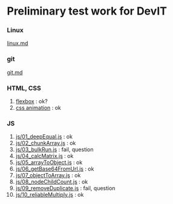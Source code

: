 # Preliminary test work for DevIT

### Linux 

[linux.md](linux.md)

### git

[git.md](git.md)

### HTML, CSS

1. [flexbox](html_css/01_flexbox/index.html) : ok?
2. [css animation](html_css/02_css_animation/index.html) : ok

### JS

1. [js/01_deepEqual.js](js/01_deepEqual.js) : ok
2. [js/02_chunkArray.js](js/02_chunkArray.js) : ok
3. [js/03_bulkRun.js](js/03_bulkRun.js) : fail, question
4. [js/04_calcMatrix.js](js/04_calcMatrix.js) : ok
5. [js/05_arrayToObject.js](js/05_arrayToObject.js) : ok
6. [js/06_getBase64FromUrl.js](js/06_getBase64FromUrl.js) : ok
7. [js/07_objectToArray.js](js/07_objectToArray.js) : ok
8. [js/08_nodeChildCount.js](js/08_nodeChildCount.js) : ok
9. [js/09_removeDuplicate.js](js/09_removeDuplicate.js) : fail, question
10. [js/10_reliableMultiply.js](js/10_reliableMultiply.js) : ok
